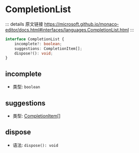 # CompletionList
        
::: details 原文链接
https://microsoft.github.io/monaco-editor/docs.html#interfaces/languages.CompletionList.html
:::

```ts
interface CompletionList {
    incomplete?: boolean;
    suggestions: CompletionItem[];
    dispose?(): void;
}
```

## incomplete
- 类型: `boolean`
## suggestions
- 类型: [CompletionItem](/api/languages/CompletionItem.md)[]
## dispose
- 语法: `dispose(): void`
